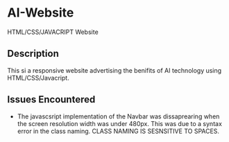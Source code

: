 # AI-Website
HTML/CSS/JAVACRIPT Website

## Description

This si a responsive website advertising the benifits of AI technology using HTML/CSS/Javacript. 

## Issues Encountered
- The javascsript implementation of the Navbar was dissaprearing when the screen resolution width was under 480px. This was due to a syntax error in the class naming. CLASS NAMING IS SESNSITIVE TO SPACES.
